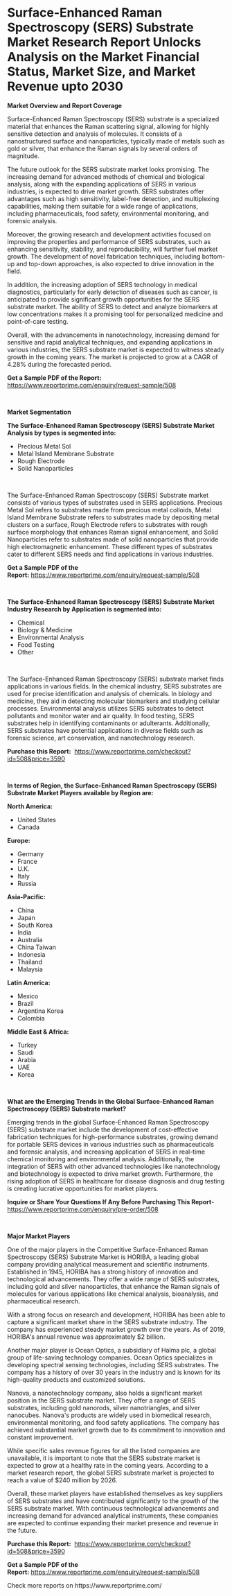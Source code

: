 <p><h1>Surface-Enhanced Raman Spectroscopy (SERS) Substrate Market Research Report Unlocks Analysis on the Market Financial Status, Market Size, and Market Revenue upto 2030</h1></p><p><strong>Market Overview and Report Coverage</strong></p>
<p><p>Surface-Enhanced Raman Spectroscopy (SERS) substrate is a specialized material that enhances the Raman scattering signal, allowing for highly sensitive detection and analysis of molecules. It consists of a nanostructured surface and nanoparticles, typically made of metals such as gold or silver, that enhance the Raman signals by several orders of magnitude.</p><p>The future outlook for the SERS substrate market looks promising. The increasing demand for advanced methods of chemical and biological analysis, along with the expanding applications of SERS in various industries, is expected to drive market growth. SERS substrates offer advantages such as high sensitivity, label-free detection, and multiplexing capabilities, making them suitable for a wide range of applications, including pharmaceuticals, food safety, environmental monitoring, and forensic analysis.</p><p>Moreover, the growing research and development activities focused on improving the properties and performance of SERS substrates, such as enhancing sensitivity, stability, and reproducibility, will further fuel market growth. The development of novel fabrication techniques, including bottom-up and top-down approaches, is also expected to drive innovation in the field.</p><p>In addition, the increasing adoption of SERS technology in medical diagnostics, particularly for early detection of diseases such as cancer, is anticipated to provide significant growth opportunities for the SERS substrate market. The ability of SERS to detect and analyze biomarkers at low concentrations makes it a promising tool for personalized medicine and point-of-care testing.</p><p>Overall, with the advancements in nanotechnology, increasing demand for sensitive and rapid analytical techniques, and expanding applications in various industries, the SERS substrate market is expected to witness steady growth in the coming years. The market is projected to grow at a CAGR of 4.28% during the forecasted period.</p></p>
<p><strong>Get a Sample PDF of the Report:</strong> <a href="https://www.reportprime.com/enquiry/request-sample/508">https://www.reportprime.com/enquiry/request-sample/508</a></p>
<p>&nbsp;</p>
<p><strong>Market Segmentation</strong></p>
<p><strong>The Surface-Enhanced Raman Spectroscopy (SERS) Substrate Market Analysis by types is segmented into:</strong></p>
<p><ul><li>Precious Metal Sol</li><li>Metal Island Membrane Substrate</li><li>Rough Electrode</li><li>Solid Nanoparticles</li></ul></p>
<p>&nbsp;</p>
<p><p>The Surface-Enhanced Raman Spectroscopy (SERS) Substrate market consists of various types of substrates used in SERS applications. Precious Metal Sol refers to substrates made from precious metal colloids, Metal Island Membrane Substrate refers to substrates made by depositing metal clusters on a surface, Rough Electrode refers to substrates with rough surface morphology that enhances Raman signal enhancement, and Solid Nanoparticles refer to substrates made of solid nanoparticles that provide high electromagnetic enhancement. These different types of substrates cater to different SERS needs and find applications in various industries.</p></p>
<p><strong>Get a Sample PDF of the Report:</strong>&nbsp;<a href="https://www.reportprime.com/enquiry/request-sample/508">https://www.reportprime.com/enquiry/request-sample/508</a></p>
<p>&nbsp;</p>
<p><strong>The Surface-Enhanced Raman Spectroscopy (SERS) Substrate Market Industry Research by Application is segmented into:</strong></p>
<p><ul><li>Chemical</li><li>Biology & Medicine</li><li>Environmental Analysis</li><li>Food Testing</li><li>Other</li></ul></p>
<p>&nbsp;</p>
<p><p>The Surface-Enhanced Raman Spectroscopy (SERS) substrate market finds applications in various fields. In the chemical industry, SERS substrates are used for precise identification and analysis of chemicals. In biology and medicine, they aid in detecting molecular biomarkers and studying cellular processes. Environmental analysis utilizes SERS substrates to detect pollutants and monitor water and air quality. In food testing, SERS substrates help in identifying contaminants or adulterants. Additionally, SERS substrates have potential applications in diverse fields such as forensic science, art conservation, and nanotechnology research.</p></p>
<p><strong>Purchase this Report:</strong>&nbsp; <a href="https://www.reportprime.com/checkout?id=508&price=3590">https://www.reportprime.com/checkout?id=508&price=3590</a></p>
<p>&nbsp;</p>
<p><strong>In terms of Region, the Surface-Enhanced Raman Spectroscopy (SERS) Substrate Market Players available by Region are:</strong></p>
<p>
    <p> <strong> North America: </strong>
        <ul>
            <li>United States</li>
            <li>Canada</li>
        </ul>
        </p> 
    <p> <strong> Europe: </strong>
        <ul>
            <li>Germany</li>
            <li>France</li>
            <li>U.K.</li>
            <li>Italy</li>
            <li>Russia</li>
        </ul>
        </p> 
    <p> <strong> Asia-Pacific: </strong>
        <ul>
            <li>China</li>
            <li>Japan</li>
            <li>South Korea</li>
            <li>India</li>
            <li>Australia</li>
            <li>China Taiwan</li>
            <li>Indonesia</li>
            <li>Thailand</li>
            <li>Malaysia</li>
        </ul>
        </p> 
    <p> <strong> Latin America: </strong>
        <ul>
            <li>Mexico</li>
            <li>Brazil</li>
            <li>Argentina Korea</li>
            <li>Colombia</li>
        </ul>
        </p> 
    <p> <strong> Middle East & Africa: </strong>
        <ul>
            <li>Turkey</li>
            <li>Saudi</li>
            <li>Arabia</li>
            <li>UAE</li>
            <li>Korea</li>
        </ul>
    </p>
    </p>
<p>&nbsp;</p>
<p><strong>What are the Emerging Trends in the Global Surface-Enhanced Raman Spectroscopy (SERS) Substrate market?</strong></p>
<p><p>Emerging trends in the global Surface-Enhanced Raman Spectroscopy (SERS) substrate market include the development of cost-effective fabrication techniques for high-performance substrates, growing demand for portable SERS devices in various industries such as pharmaceuticals and forensic analysis, and increasing application of SERS in real-time chemical monitoring and environmental analysis. Additionally, the integration of SERS with other advanced technologies like nanotechnology and biotechnology is expected to drive market growth. Furthermore, the rising adoption of SERS in healthcare for disease diagnosis and drug testing is creating lucrative opportunities for market players.</p></p>
<p><strong>Inquire or Share Your Questions If Any Before Purchasing This Report</strong>- <a href="https://www.reportprime.com/enquiry/pre-order/508">https://www.reportprime.com/enquiry/pre-order/508</a></p>
<p>&nbsp;</p>
<p><strong>Major Market Players</strong></p>
<p><p>One of the major players in the Competitive Surface-Enhanced Raman Spectroscopy (SERS) Substrate Market is HORIBA, a leading global company providing analytical measurement and scientific instruments. Established in 1945, HORIBA has a strong history of innovation and technological advancements. They offer a wide range of SERS substrates, including gold and silver nanoparticles, that enhance the Raman signals of molecules for various applications like chemical analysis, bioanalysis, and pharmaceutical research.</p><p>With a strong focus on research and development, HORIBA has been able to capture a significant market share in the SERS substrate industry. The company has experienced steady market growth over the years. As of 2019, HORIBA's annual revenue was approximately $2 billion.</p><p>Another major player is Ocean Optics, a subsidiary of Halma plc, a global group of life-saving technology companies. Ocean Optics specializes in developing spectral sensing technologies, including SERS substrates. The company has a history of over 30 years in the industry and is known for its high-quality products and customized solutions.</p><p>Nanova, a nanotechnology company, also holds a significant market position in the SERS substrate market. They offer a range of SERS substrates, including gold nanorods, silver nanotriangles, and silver nanocubes. Nanova's products are widely used in biomedical research, environmental monitoring, and food safety applications. The company has achieved substantial market growth due to its commitment to innovation and constant improvement.</p><p>While specific sales revenue figures for all the listed companies are unavailable, it is important to note that the SERS substrate market is expected to grow at a healthy rate in the coming years. According to a market research report, the global SERS substrate market is projected to reach a value of $240 million by 2026.</p><p>Overall, these market players have established themselves as key suppliers of SERS substrates and have contributed significantly to the growth of the SERS substrate market. With continuous technological advancements and increasing demand for advanced analytical instruments, these companies are expected to continue expanding their market presence and revenue in the future.</p></p>
<p><strong>Purchase this Report:</strong>&nbsp;&nbsp;<a href="https://www.reportprime.com/checkout?id=508&price=3590">https://www.reportprime.com/checkout?id=508&price=3590</a></p>
<p></p>
<p><strong>Get a Sample PDF of the Report:</strong>&nbsp;<a href="https://www.reportprime.com/enquiry/request-sample/508">https://www.reportprime.com/enquiry/request-sample/508</a></p>
<p>Check more reports on https://www.reportprime.com/</p>